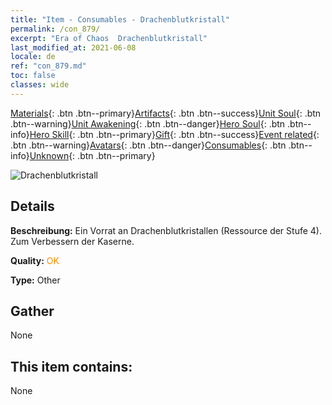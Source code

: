 ```yaml
---
title: "Item - Consumables - Drachenblutkristall"
permalink: /con_879/
excerpt: "Era of Chaos  Drachenblutkristall"
last_modified_at: 2021-06-08
locale: de
ref: "con_879.md"
toc: false
classes: wide
---
```

 [Materials](/ItemsDE/){: .btn .btn--primary}[Artifacts](/ItemsDE/Artifacts/){: .btn .btn--success}[Unit Soul](/ItemsDE/UnitSoul/){: .btn .btn--warning}[Unit Awakening](/ItemsDE/UnitAwakening/){: .btn .btn--danger}[Hero Soul](/ItemsDE/HeroSoul/){: .btn .btn--info}[Hero Skill](/ItemsDE/HeroSkill/){: .btn .btn--primary}[Gift](/ItemsDE/Gift/){: .btn .btn--success}[Event related](/ItemsDE/Events/){: .btn .btn--warning}[Avatars](/ItemsDE/Avatars/){: .btn .btn--danger}[Consumables](/ItemsDE/Consumables/){: .btn .btn--info}[Unknown](/ItemsDE/Unknown/){: .btn .btn--primary}

 ![Drachenblutkristall](/images/t/i_116.png)

## Details
 **Beschreibung:** Ein Vorrat an Drachenblutkristallen (Ressource der Stufe 4). Zum Verbessern der Kaserne.

 **Quality:** <span style="color: #FF8C00">OK</span>

 **Type:** Other

## Gather

  None

## This item contains:

  None

